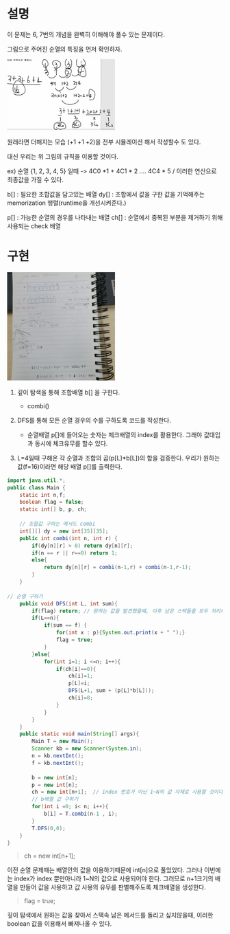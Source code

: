 # 설명
이 문제는 6, 7번의 개념을 완벽히 이해해야 풀수 있는 문제이다. 

그림으로 주어진 순열의 특징을 먼저 확인하자.

<img src ="https://github.com/steadykyu/TIL/blob/master/Algorithm/%EC%9E%90%EB%B0%94%EC%95%8C%EA%B3%A0%EB%A6%AC%EC%A6%98_%EC%9D%B8%ED%94%84%EB%9F%B0/8.utilize_DFS_BFS/img/8_8_1.png" width="50%" height="50%">

원래라면 더해지는 모습 (+1 +1 +2)을 전부 시뮬레이션 해서 작성할수 도 있다.

대신 우리는 위 그림의 규칙을 이용할 것이다.

ex) 순열 {1, 2, 3, 4, 5} 일때 -> 4C0 *1 + 4C1 * 2 .... 4C4 * 5 / 이러한 연산으로 최종값을 가질 수 있다.

b[] : 필요한 조합값을 담고있는 배열
dy[] : 조합에서 값을 구한 값을 기억해주는 memorization 행렬(runtime을 개선시켜준다.)

p[] : 가능한 순열의 경우를 나타내는 배열
ch[] : 순열에서 중복된 부분을 제거하기 위해 사용되는 check 배열

# 구현

<img src ="https://github.com/steadykyu/TIL/blob/master/Algorithm/%EC%9E%90%EB%B0%94%EC%95%8C%EA%B3%A0%EB%A6%AC%EC%A6%98_%EC%9D%B8%ED%94%84%EB%9F%B0/8.utilize_DFS_BFS/img/8_8_2.jpg" width="50%" height="50%">

1. 깊이 탐색을 통해 조합배열 b[] 을 구한다.
    + combi()

2. DFS를 통해 모든 순열 경우의 수를 구하도록 코드를 작성한다.
    + 순열배열 p[]에 들어오는 숫자는 체크배열의 index를 활용한다. 그래야 값대입과 동시에 체크유무를 할수 있다.

3. L=4일때 구해온 각 순열과 조합의 곱(p[L]*b[L])의 합을 검증한다. 우리가 원하는 값(f=16)이라면 해당 배열 p[]를 출력한다.

```java
import java.util.*;
public class Main {
    static int n,f;
    boolean flag = false;
    static int[] b, p, ch;

    // 조합값 구하는 메서드 combi
    int[][] dy = new int[35][35];
    public int combi(int n, int r) {
        if(dy[n][r] > 0) return dy[n][r];
        if(n == r || r==0) return 1;
        else{
            return dy[n][r] = combi(n-1,r) + combi(n-1,r-1);
        }
    }

// 순열 구하기
    public void DFS(int L, int sum){
        if(flag) return; // 원하는 값을 발견했을떄, 이후 남은 스택들을 모두 처리하기 위해 작성
        if(L==n){
            if(sum == f) {
                for(int x : p){System.out.print(x + " ");}
                flag = true;
            }
        }else{
            for(int i=1; i <=n; i++){
                if(ch[i]==0){
                    ch[i]=1;
                    p[L]=i;
                    DFS(L+1, sum + (p[L]*b[L]));
                    ch[i]=0;
                }
            }
        }
    }
    public static void main(String[] args){
        Main T = new Main();
        Scanner kb = new Scanner(System.in);
        n = kb.nextInt();
        f = kb.nextInt();

        b = new int[n];
        p = new int[n];
        ch = new int[n+1];  // index 번호가 아닌 1~N의 값 자체로 사용할 것이다.. 자체가 필요하므로
        // b배열 값 구하기
        for(int i =0; i< n; i++){
            b[i] = T.combi(n-1 , i);
        }
        T.DFS(0,0);
    }
}

```

> ch = new int[n+1];

이전 순열 문제때는 배열안의 값을 이용하기때문에 int[n]으로 풀었었다. 그러나 이번에는 index가 index 뿐만아니라 1~N의 값으로 사용되어야 한다. 그러므로 n+1크기의 배열을 만들어 값을 사용하고 값 사용의 유무를 판별해주도록 체크배열을 생성한다.

> flag = true;

깊이 탐색에서 원하는 값을 찾아서 스택속 남은 메서드를 돌리고 싶지않을때, 이러한 boolean 값을 이용해서 빠져나올 수 있다.